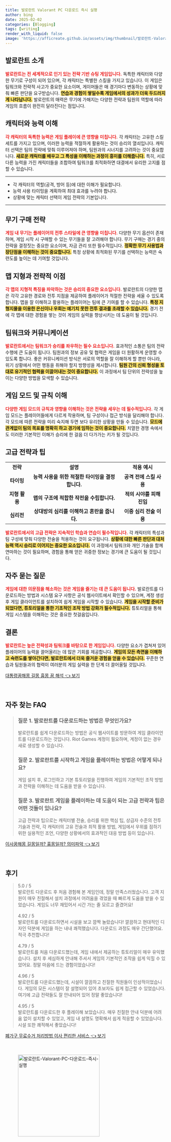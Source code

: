 ```yaml
---
title: 발로란트 Valorant PC 다운로드 즉시 실행
author: bing
date: 2025-02-02
categories: [Blogging]
tags: [writing]
render_with_liquid: false
image: 'https://afficreate.github.io/assets/img/thumbnail/발로란트-Valorant-PC-다운로드-즉시-실행.webp'
---
```



<h2 id='발로란트_소개'>발로란트 소개</h2>

<p><b><span style="color: #ee2323;">발로란트는 전 세계적으로 인기 있는 전략 기반 슈팅 게임입니다.</span></b> 독특한 캐릭터와 다양한 무기로 구성이 되어 있으며, 각 캐릭터는 특별한 스킬을 가지고 있습니다. 이 게임은 팀워크와 전략적 사고가 중요한 요소이며, 게이머들은 매 경기마다 변동하는 상황에 맞춰 빠른 판단을 요구받습니다. <b><span style="background-color: #ffe066;">연습과 경험이 쌓일수록 게임에서의 성과가 더욱 두드러지게 나타납니다.</span></b> 발로란트의 매력은 무기에 가해지는 다양한 전략과 팀원의 역할에 따라 게임의 흐름이 완전히 달라진다는 점입니다.</p>

<h2 id='캐릭터와_능력_이해'>캐릭터와 능력 이해</h2>

<p><b><span style="color: #ee2323;">각 캐릭터의 독특한 능력은 게임 플레이에 큰 영향을 미칩니다.</span></b> 각 캐릭터는 고유한 스킬 세트를 가지고 있으며, 이러한 능력을 적절하게 활용하는 것이 승리의 열쇠입니다. 캐릭터 선택은 팀의 전략에 맞춰 이루어져야 하며, 팀원과의 시너지를 고려하는 것이 중요합니다. <b><span style="background-color: #ffe066;">새로운 캐릭터를 배우고 그 특성을 이해하는 과정이 흥미를 더해줍니다.</span></b> 특히, 서로 다른 능력을 가진 캐릭터들을 조합하여 팀워크를 최적화하면 대결에서 유리한 고지를 점할 수 있습니다.</p>

<hr />

<ul>
    <li>각 캐릭터의 역할(공격, 방어 등)에 대한 이해가 필요합니다.</li>
    <li>능력 사용 타이밍을 계획하여 최대 효과를 누려야 합니다.</li>
    <li>상황에 맞는 캐릭터 선택이 게임 전략의 기본입니다.</li>
</ul>

<hr />

<h2 id='무기_구매_전략'>무기 구매 전략</h2>

<p><b><span style="color: #ee2323;">게임 내 무기는 플레이어의 전투 스타일에 큰 영향을 미칩니다.</span></b> 다양한 무기 옵션이 존재하며, 게임 시작 시 구매할 수 있는 무기들을 잘 고려해야 합니다. 무기 구매는 경기 중의 전략을 결정짓는 중요한 요소이며, 자금 관리 또한 필수적입니다. <b><span style="background-color: #ffe066;">정확한 무기 사용법과 장단점을 이해하는 것이 중요합니다.</span></b> 특정 상황에 최적화된 무기를 선택하는 능력은 숙련도를 높이는 데 기여할 것입니다.</p>

<h2 id='맵_지형과_전략적_이점'>맵 지형과 전략적 이점</h2>

<p><b><span style="color: #ee2323;">각 맵의 지형적 특징을 파악하는 것은 승리의 중요한 요소입니다.</span></b> 발로란트의 다양한 맵은 각각 고유한 경로와 전투 지점을 제공하여 플레이어가 적절한 전략을 세울 수 있도록 합니다. 맵을 잘 이해하고 활용하는 플레이어는 팀에 큰 기여를 할 수 있습니다. <b><span style="background-color: #ffe066;">특정 지형지물을 이용한 은신이나 우회는 예기치 못한 전투 결과를 초래할 수 있습니다.</span></b> 경기 전에 각 맵에 대한 경험을 쌓는 것이 게임의 실력을 향상시키는 데 도움이 될 것입니다.</p>

<h2 id='팀워크와_커뮤니케이션'>팀워크와 커뮤니케이션</h2>

<p><b><span style="color: #ee2323;">발로란트에서는 팀워크가 승리를 좌우하는 필수 요소입니다.</span></b> 효과적인 소통은 팀의 전략 수행에 큰 도움이 됩니다. 팀원과의 정보 공유 및 협력은 게임을 더 원활하게 운영할 수 있도록 합니다. 좋은 커뮤니케이션 방식은 서로의 역할을 잘 이해하게 할 뿐만 아니라, 위기 상황에서 어떤 행동을 취해야 할지 방향성을 제시합니다. <b><span style="background-color: #ffe066;">팀원 간의 신뢰 형성을 토대로 유기적인 협력을 이끌어내는 것이 중요합니다.</span></b> 이 과정에서 팀 단위의 전략성을 높이는 다양한 방법을 모색할 수 있습니다.</p>

<h2 id='게임_모드_규칙_이해'>게임 모드 및 규칙 이해</h2>

<p><b><span style="color: #ee2323;">다양한 게임 모드의 규칙과 영향을 이해하는 것은 전략을 세우는 데 필수적입니다.</span></b> 각 게임 모드는 플레이어들에게 다르게 작용하며, 팀 구성이나 접근 방식을 달리해야 합니다. 각 모드에 따른 전략을 미리 숙지해 두면 보다 유리한 상황을 만들 수 있습니다. <b><span style="background-color: #ffe066;">모드에 관계없이 팀의 목표를 명확히 하고 경기에 임하는 것이 중요합니다.</span></b> 치열한 경쟁 속에서도 이러한 기본적인 이해가 승리에 한 걸음 더 다가가는 키가 될 것입니다.</p>

<h2 id='고급_전략과_팁'>고급 전략과 팁</h2>

<table>
    <tr>
        <td style="text-align: center; height: 17px;"><b>전략</b></td>
        <td style="text-align: center; height: 17px;"><b>설명</b></td>
        <td style="text-align: center; height: 17px;"><b>적용 예시</b></td>
    </tr>
    <tr>
        <td style="text-align: center; height: 17px;"><b>타이밍</b></td>
        <td style="text-align: center; height: 17px;"><b>능력 사용을 위한 적절한 타이밍을 결정합니다.</b></td>
        <td style="text-align: center; height: 17px;"><b>공격 전에 스킬 사용</b></td>
    </tr>
    <tr>
        <td style="text-align: center; height: 17px;"><b>지형 활용</b></td>
        <td style="text-align: center; height: 17px;"><b>맵의 구조에 적합한 작전을 수립합니다.</b></td>
        <td style="text-align: center; height: 17px;"><b>적의 시야를 피해 진입</b></td>
    </tr>
    <tr>
        <td style="text-align: center; height: 17px;"><b>심리전</b></td>
        <td style="text-align: center; height: 17px;"><b>상대방의 심리를 이해하고 혼란을 줍니다.</b></td>
        <td style="text-align: center; height: 17px;"><b>이중 심리 전술 이용</b></td>
    </tr>
</table>

<p><b><span style="color: #ee2323;">발로란트에서의 고급 전략은 지속적인 학습과 연습이 필수적입니다.</span></b> 각 캐릭터의 특성과 팀 구성에 맞춰 다양한 전술을 적용하는 것이 요구됩니다. <b><span style="background-color: #ffe066;">상황에 대한 빠른 판단과 대처 능력 역시 승리로 이어지는 중요한 요소입니다.</span></b> 이 과정에서 팀워크와 개인 기술을 함께 연마하는 것이 필요하며, 경험을 통해 얻은 귀중한 정보는 경기에 큰 도움이 될 것입니다.</p>

<h2 id='자주_묻는_질문'>자주 묻는 질문</h2>

<p><b><span style="color: #ee2323;">게임에 대한 의문점을 해소하는 것은 게임을 즐기는 데 큰 도움이 됩니다.</span></b> 발로란트를 다운로드하는 방법과 시스템 요구 사항은 공식 웹사이트에서 확인할 수 있으며, 계정 생성 후 게임 클라이언트를 설치하여 쉽게 게임을 시작할 수 있습니다. <b><span style="background-color: #ffe066;">게임을 시작할 준비가 되었다면, 튜토리얼을 통한 기초적인 조작 방법 강화가 필수적입니다.</span></b> 튜토리얼을 통해 게임 시스템을 이해하는 것은 중요한 첫걸음입니다.</p>

<h2 id='결론'>결론</h2>

<p><b><span style="color: #ee2323;">발로란트는 높은 전략성과 팀워크를 바탕으로 한 게임입니다.</span></b> 다양한 요소가 겹쳐져 있어 플레이어의 능력을 끌어올리는 데 많은 기회를 제공합니다. <b><span style="background-color: #ffe066;">게임의 모든 측면을 이해하고 숙련도를 쌓아간다면, 발로란트에서 더욱 즐거운 경험을 얻을 수 있습니다.</span></b> 꾸준한 연습과 팀원들과의 협력이 여러분의 게임 실력을 한 단계 더 끌어올릴 것입니다.</p>


<p><a class="click-button" title="대통령꿈해몽 길몽 흉몽 꿈 해석" href="https://afficreate.github.io/posts/%EB%8C%80%ED%86%B5%EB%A0%B9%EA%BF%88%ED%95%B4%EB%AA%BD-%EA%B8%B8%EB%AA%BD-%ED%9D%89%EB%AA%BD-%EA%BF%88-%ED%95%B4%EC%84%9D/" rel="dofollow">대통령꿈해몽 길몽 흉몽 꿈 해석 👈 보기</a></p><br>
<h2 id='자주_찾는_FAQ'>자주 찾는 FAQ</h2>
<div itemscope="" itemtype="https://schema.org/FAQPage"> 
<blockquote> 
<div itemscope="" itemprop="mainEntity" itemtype="https://schema.org/Question"> 
<h3 itemprop="name">질문 1. 발로란트를 다운로드하는 방법은 무엇인가요?</h3> 
<div itemscope="" itemprop="acceptedAnswer" itemtype="https://schema.org/Answer"> 
<span itemprop="text"> 
<p>발로란트를 쉽게 다운로드하는 방법은 공식 웹사이트를 방문하여 게임 클라이언트를 다운로드하는 것입니다. Riot Games 계정이 필요하며, 계정이 없는 경우 새로 생성할 수 있습니다.</p> 
</span> 
</div> 
</div> 

<div itemscope="" itemprop="mainEntity" itemtype="https://schema.org/Question"> 
<h3 itemprop="name">질문 2. 발로란트를 시작하고 게임을 플레이하는 방법은 어떻게 되나요?</h3> 
<div itemscope="" itemprop="acceptedAnswer" itemtype="https://schema.org/Answer"> 
<span itemprop="text"> 
<p>게임 설치 후, 로그인하고 기본 튜토리얼을 진행하여 게임의 기본적인 조작 방법과 전략을 이해하는 데 도움을 받을 수 있습니다.</p> 
</span> 
</div> 
</div> 

<div itemscope="" itemprop="mainEntity" itemtype="https://schema.org/Question"> 
<h3 itemprop="name">질문 3. 발로란트 게임을 플레이하는 데 도움이 되는 고급 전략과 팁은 어떤 것들이 있나요?</h3> 
<div itemscope="" itemprop="acceptedAnswer" itemtype="https://schema.org/Answer"> 
<span itemprop="text"> 
<p>고급 전략과 팁으로는 캐릭터별 전술, 승리를 위한 핵심 팁, 상급자 수준의 전투 기술과 전략, 각 캐릭터의 고유 전술과 최적 활용 방법, 게임에서 우위를 점하기 위한 실용적인 조언, 다양한 상황에서의 효과적인 대응 방법 등이 있습니다.</p> 
</span> 
</div> 
</div> 
</blockquote> 
</div>
<p><a class="click-button" title="이사꿈해몽 길몽일까? 흉몽일까? 의미파악" href="https://afficreate.github.io/posts/%EC%9D%B4%EC%82%AC%EA%BF%88%ED%95%B4%EB%AA%BD-%EA%B8%B8%EB%AA%BD%EC%9D%BC%EA%B9%8C-%ED%9D%89%EB%AA%BD%EC%9D%BC%EA%B9%8C-%EC%9D%98%EB%AF%B8%ED%8C%8C%EC%95%85/" rel="dofollow">이사꿈해몽 길몽일까? 흉몽일까? 의미파악 👈 보기</a></p><br>
<h2 id='후기'>후기</h2>
<div itemscope itemtype="https://schema.org/Product">
  <blockquote>
  <div itemprop="review" itemscope itemtype="https://schema.org/Review">
      <div itemprop="reviewRating" itemscope itemtype="https://schema.org/Rating"> <span itemprop="ratingValue">5.0</span> / <span itemprop="bestRating">5</span> </div>
      <span itemprop="reviewBody">발로란트 다운로드 후 처음 경험해 본 게임인데, 정말 만족스러웠습니다. 고객 지원이 매우 친절해서 설치 과정에서 어려움을 겪었을 때 빠르게 도움을 받을 수 있었습니다. 게임도 너무 재밌어서 시간 가는 줄 모르고 즐겼어요!</span>
  </div>
  <br>
  <div itemprop="review" itemscope itemtype="https://schema.org/Review">
      <div itemprop="reviewRating" itemscope itemtype="https://schema.org/Rating"> <span itemprop="ratingValue">4.92</span> / <span itemprop="bestRating">5</span> </div>
      <span itemprop="reviewBody">발로란트를 다운로드하면서 시설을 보고 깜짝 놀랐습니다! 깔끔하고 현대적인 디자인 덕분에 게임을 하는 내내 쾌적했습니다. 다운로드 과정도 매우 간단했어요. 적극 추천합니다!</span>
  </div>
  <br>
  <div itemprop="review" itemscope itemtype="https://schema.org/Review">
      <div itemprop="reviewRating" itemscope itemtype="https://schema.org/Rating"> <span itemprop="ratingValue">4.79</span> / <span itemprop="bestRating">5</span> </div>
      <span itemprop="reviewBody">발로란트를 처음 다운로드했는데, 게임 내에서 제공하는 튜토리얼이 매우 유익했습니다. 설치 후 세심하게 안내해 주셔서 게임의 기본적인 조작을 쉽게 익힐 수 있었어요. 정말 마음에 드는 경험이었습니다!</span>
  </div>
  <br>
  <div itemprop="review" itemscope itemtype="https://schema.org/Review">
      <div itemprop="reviewRating" itemscope itemtype="https://schema.org/Rating"> <span itemprop="ratingValue">4.96</span> / <span itemprop="bestRating">5</span> </div>
      <span itemprop="reviewBody">발로란트를 다운로드했는데, 시설이 깔끔하고 친절한 직원들이 인상적이었습니다. 게임의 모든 시스템이 잘 설명되어 있어 초보자도 쉽게 접근할 수 있었습니다. 여기에 고급 전략들도 잘 안내되어 있어 정말 좋았습니다!</span>
  </div>
  <br>
  <div itemprop="review" itemscope itemtype="https://schema.org/Review">
      <div itemprop="reviewRating" itemscope itemtype="https://schema.org/Rating"> <span itemprop="ratingValue">4.95</span> / <span itemprop="bestRating">5</span> </div>
      <span itemprop="reviewBody">발로란트를 다운로드한 후 플레이해 보았습니다. 매우 친절한 안내 덕분에 어려움 없이 설치할 수 있었고, 게임 내 설명도 명확해서 쉽게 적응할 수 있었습니다. 시설 또한 쾌적해서 좋았습니다!</span>
  </div>
  </blockquote>
</div>
<p><a class="click-button" title="폐가구 무료수거 처리방법 이사 편리한 서비스" href="https://afficreate.github.io/posts/%ED%8F%90%EA%B0%80%EA%B5%AC-%EB%AC%B4%EB%A3%8C%EC%88%98%EA%B1%B0-%EC%B2%98%EB%A6%AC%EB%B0%A9%EB%B2%95-%EC%9D%B4%EC%82%AC-%ED%8E%B8%EB%A6%AC%ED%95%9C-%EC%84%9C%EB%B9%84%EC%8A%A4/" rel="dofollow">폐가구 무료수거 처리방법 이사 편리한 서비스 👈 보기</a></p><br>
<figure class="image"><img src="https://afficreate.github.io/assets/img/thumbnail/발로란트-Valorant-PC-다운로드-즉시-실행.webp" alt="발로란트-Valorant-PC-다운로드-즉시-실행" width="256" height="256"></figure>